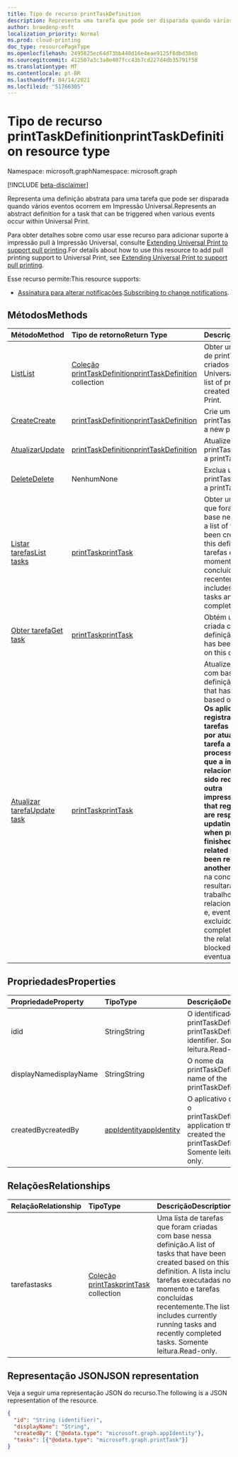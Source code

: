```yaml
---
title: Tipo de recurso printTaskDefinition
description: Representa uma tarefa que pode ser disparada quando vários eventos ocorrem em Impressão Universal.
author: braedenp-msft
localization_priority: Normal
ms.prod: cloud-printing
doc_type: resourcePageType
ms.openlocfilehash: 2495825ec64d73bb440d16e4eae9125f8dbd38eb
ms.sourcegitcommit: 412507a3c3a8e407fcc43b7cd227d4db35791f58
ms.translationtype: MT
ms.contentlocale: pt-BR
ms.lasthandoff: 04/14/2021
ms.locfileid: "51766305"
---
```

# <a name="printtaskdefinition-resource-type"></a><span data-ttu-id="bdbad-103">Tipo de recurso printTaskDefinition</span><span class="sxs-lookup"><span data-stu-id="bdbad-103">printTaskDefinition resource type</span></span>

<span data-ttu-id="bdbad-104">Namespace: microsoft.graph</span><span class="sxs-lookup"><span data-stu-id="bdbad-104">Namespace: microsoft.graph</span></span>

[!INCLUDE [beta-disclaimer](../../includes/beta-disclaimer.md)]

<span data-ttu-id="bdbad-105">Representa uma definição abstrata para uma tarefa que pode ser disparada quando vários eventos ocorrem em Impressão Universal.</span><span class="sxs-lookup"><span data-stu-id="bdbad-105">Represents an abstract definition for a task that can be triggered when various events occur within Universal Print.</span></span>

<span data-ttu-id="bdbad-106">Para obter detalhes sobre como usar esse recurso para adicionar suporte à impressão pull à Impressão Universal, consulte [Extending Universal Print to support pull printing](/graph/universal-print-concept-overview#extending-universal-print-to-support-pull-printing).</span><span class="sxs-lookup"><span data-stu-id="bdbad-106">For details about how to use this resource to add pull printing support to Universal Print, see [Extending Universal Print to support pull printing](/graph/universal-print-concept-overview#extending-universal-print-to-support-pull-printing).</span></span>

<span data-ttu-id="bdbad-107">Esse recurso permite:</span><span class="sxs-lookup"><span data-stu-id="bdbad-107">This resource supports:</span></span>
* <span data-ttu-id="bdbad-108">[Assinatura para alterar notificações](/graph/universal-print-webhook-notifications).</span><span class="sxs-lookup"><span data-stu-id="bdbad-108">[Subscribing to change notifications](/graph/universal-print-webhook-notifications).</span></span>

## <a name="methods"></a><span data-ttu-id="bdbad-109">Métodos</span><span class="sxs-lookup"><span data-stu-id="bdbad-109">Methods</span></span>

| <span data-ttu-id="bdbad-110">Método</span><span class="sxs-lookup"><span data-stu-id="bdbad-110">Method</span></span>       | <span data-ttu-id="bdbad-111">Tipo de retorno</span><span class="sxs-lookup"><span data-stu-id="bdbad-111">Return Type</span></span> | <span data-ttu-id="bdbad-112">Descrição</span><span class="sxs-lookup"><span data-stu-id="bdbad-112">Description</span></span> |
|:-------------|:------------|:------------|
| [<span data-ttu-id="bdbad-113">List</span><span class="sxs-lookup"><span data-stu-id="bdbad-113">List</span></span>](../api/print-list-taskdefinitions.md) | <span data-ttu-id="bdbad-114">[Coleção printTaskDefinition](printtaskdefinition.md)</span><span class="sxs-lookup"><span data-stu-id="bdbad-114">[printTaskDefinition](printtaskdefinition.md) collection</span></span> | <span data-ttu-id="bdbad-115">Obter uma lista completa de printTaskDefinitions criados em Impressão Universal.</span><span class="sxs-lookup"><span data-stu-id="bdbad-115">Get a complete list of printTaskDefinitions created within Universal Print.</span></span> |
| [<span data-ttu-id="bdbad-116">Create</span><span class="sxs-lookup"><span data-stu-id="bdbad-116">Create</span></span>](../api/print-post-taskdefinitions.md) | [<span data-ttu-id="bdbad-117">printTaskDefinition</span><span class="sxs-lookup"><span data-stu-id="bdbad-117">printTaskDefinition</span></span>](printtaskdefinition.md) | <span data-ttu-id="bdbad-118">Crie uma nova printTaskDefinition.</span><span class="sxs-lookup"><span data-stu-id="bdbad-118">Create a new printTaskDefinition.</span></span> |
| [<span data-ttu-id="bdbad-119">Atualizar</span><span class="sxs-lookup"><span data-stu-id="bdbad-119">Update</span></span>](../api/print-update-taskdefinition.md) | [<span data-ttu-id="bdbad-120">printTaskDefinition</span><span class="sxs-lookup"><span data-stu-id="bdbad-120">printTaskDefinition</span></span>](printtaskdefinition.md) | <span data-ttu-id="bdbad-121">Atualize um printTaskDefinition.</span><span class="sxs-lookup"><span data-stu-id="bdbad-121">Update a printTaskDefinition.</span></span> |
| [<span data-ttu-id="bdbad-122">Delete</span><span class="sxs-lookup"><span data-stu-id="bdbad-122">Delete</span></span>](../api/print-delete-taskdefinition.md) | <span data-ttu-id="bdbad-123">Nenhum</span><span class="sxs-lookup"><span data-stu-id="bdbad-123">None</span></span> | <span data-ttu-id="bdbad-124">Exclua um printTaskDefinition.</span><span class="sxs-lookup"><span data-stu-id="bdbad-124">Delete a printTaskDefinition.</span></span> |
| [<span data-ttu-id="bdbad-125">Listar tarefas</span><span class="sxs-lookup"><span data-stu-id="bdbad-125">List tasks</span></span>](../api/printtaskdefinition-list-tasks.md) | [<span data-ttu-id="bdbad-126">printTask</span><span class="sxs-lookup"><span data-stu-id="bdbad-126">printTask</span></span>](printtask.md) | <span data-ttu-id="bdbad-127">Obter uma lista de tarefas que foram criadas com base nessa definição.</span><span class="sxs-lookup"><span data-stu-id="bdbad-127">Get a list of tasks that have been created based on this definition.</span></span> <span data-ttu-id="bdbad-128">A lista inclui tarefas executadas no momento e tarefas concluídas recentemente.</span><span class="sxs-lookup"><span data-stu-id="bdbad-128">The list includes currently running tasks and recently completed tasks.</span></span> |
| [<span data-ttu-id="bdbad-129">Obter tarefa</span><span class="sxs-lookup"><span data-stu-id="bdbad-129">Get task</span></span>](../api/printtask-get.md) | [<span data-ttu-id="bdbad-130">printTask</span><span class="sxs-lookup"><span data-stu-id="bdbad-130">printTask</span></span>](printtask.md) | <span data-ttu-id="bdbad-131">Obtém uma tarefa que foi criada com base nessa definição.</span><span class="sxs-lookup"><span data-stu-id="bdbad-131">Gets a task that has been created based on this definition.</span></span> |
| [<span data-ttu-id="bdbad-132">Atualizar tarefa</span><span class="sxs-lookup"><span data-stu-id="bdbad-132">Update task</span></span>](../api/printtaskdefinition-update-task.md) | [<span data-ttu-id="bdbad-133">printTask</span><span class="sxs-lookup"><span data-stu-id="bdbad-133">printTask</span></span>](printtask.md) | <span data-ttu-id="bdbad-134">Atualize uma tarefa criada com base nessa definição.</span><span class="sxs-lookup"><span data-stu-id="bdbad-134">Update a task that has been created based on this definition.</span></span> <span data-ttu-id="bdbad-135">**Os aplicativos que registram gatilhos de tarefas são responsáveis por atualizar o status da tarefa ao terminar o processamento, a menos que a impressão relacionadaJob tenha sido redirecionada para outra impressora.**</span><span class="sxs-lookup"><span data-stu-id="bdbad-135">**Applications that register task triggers are responsible for updating task status when processing is finished, unless the related printJob has been redirected to another printer.**</span></span> <span data-ttu-id="bdbad-136">A falha na conclusão do relatório resultará no bloqueio do trabalho de impressão relacionado à impressão e, eventualmente, excluído.</span><span class="sxs-lookup"><span data-stu-id="bdbad-136">Failure to report completion will result in the related print job being blocked from printing and eventually deleted.</span></span> |

## <a name="properties"></a><span data-ttu-id="bdbad-137">Propriedades</span><span class="sxs-lookup"><span data-stu-id="bdbad-137">Properties</span></span>
| <span data-ttu-id="bdbad-138">Propriedade</span><span class="sxs-lookup"><span data-stu-id="bdbad-138">Property</span></span>     | <span data-ttu-id="bdbad-139">Tipo</span><span class="sxs-lookup"><span data-stu-id="bdbad-139">Type</span></span>        | <span data-ttu-id="bdbad-140">Descrição</span><span class="sxs-lookup"><span data-stu-id="bdbad-140">Description</span></span> |
|:-------------|:------------|:------------|
|<span data-ttu-id="bdbad-141">id</span><span class="sxs-lookup"><span data-stu-id="bdbad-141">id</span></span>|<span data-ttu-id="bdbad-142">String</span><span class="sxs-lookup"><span data-stu-id="bdbad-142">String</span></span>|<span data-ttu-id="bdbad-143">O identificador printTaskDefinition.</span><span class="sxs-lookup"><span data-stu-id="bdbad-143">The printTaskDefinition's identifier.</span></span> <span data-ttu-id="bdbad-144">Somente leitura.</span><span class="sxs-lookup"><span data-stu-id="bdbad-144">Read-only.</span></span>|
|<span data-ttu-id="bdbad-145">displayName</span><span class="sxs-lookup"><span data-stu-id="bdbad-145">displayName</span></span>|<span data-ttu-id="bdbad-146">String</span><span class="sxs-lookup"><span data-stu-id="bdbad-146">String</span></span>|<span data-ttu-id="bdbad-147">O nome da printTaskDefinition.</span><span class="sxs-lookup"><span data-stu-id="bdbad-147">The name of the printTaskDefinition.</span></span>|
|<span data-ttu-id="bdbad-148">createdBy</span><span class="sxs-lookup"><span data-stu-id="bdbad-148">createdBy</span></span>|[<span data-ttu-id="bdbad-149">appIdentity</span><span class="sxs-lookup"><span data-stu-id="bdbad-149">appIdentity</span></span>](appidentity.md)|<span data-ttu-id="bdbad-150">O aplicativo que criou o printTaskDefinition.</span><span class="sxs-lookup"><span data-stu-id="bdbad-150">The application that created the printTaskDefinition.</span></span> <span data-ttu-id="bdbad-151">Somente leitura.</span><span class="sxs-lookup"><span data-stu-id="bdbad-151">Read-only.</span></span>|

## <a name="relationships"></a><span data-ttu-id="bdbad-152">Relações</span><span class="sxs-lookup"><span data-stu-id="bdbad-152">Relationships</span></span>
| <span data-ttu-id="bdbad-153">Relação</span><span class="sxs-lookup"><span data-stu-id="bdbad-153">Relationship</span></span> | <span data-ttu-id="bdbad-154">Tipo</span><span class="sxs-lookup"><span data-stu-id="bdbad-154">Type</span></span>        | <span data-ttu-id="bdbad-155">Descrição</span><span class="sxs-lookup"><span data-stu-id="bdbad-155">Description</span></span> |
|:-------------|:------------|:------------|
|<span data-ttu-id="bdbad-156">tarefas</span><span class="sxs-lookup"><span data-stu-id="bdbad-156">tasks</span></span>|<span data-ttu-id="bdbad-157">[Coleção printTask](printtask.md)</span><span class="sxs-lookup"><span data-stu-id="bdbad-157">[printTask](printtask.md) collection</span></span>|<span data-ttu-id="bdbad-158">Uma lista de tarefas que foram criadas com base nessa definição.</span><span class="sxs-lookup"><span data-stu-id="bdbad-158">A list of tasks that have been created based on this definition.</span></span> <span data-ttu-id="bdbad-159">A lista inclui tarefas executadas no momento e tarefas concluídas recentemente.</span><span class="sxs-lookup"><span data-stu-id="bdbad-159">The list includes currently running tasks and recently completed tasks.</span></span> <span data-ttu-id="bdbad-160">Somente leitura.</span><span class="sxs-lookup"><span data-stu-id="bdbad-160">Read-only.</span></span>|

## <a name="json-representation"></a><span data-ttu-id="bdbad-161">Representação JSON</span><span class="sxs-lookup"><span data-stu-id="bdbad-161">JSON representation</span></span>

<span data-ttu-id="bdbad-162">Veja a seguir uma representação JSON do recurso.</span><span class="sxs-lookup"><span data-stu-id="bdbad-162">The following is a JSON representation of the resource.</span></span>

<!-- {
  "blockType": "resource",
  "optionalProperties": [

  ],
  "@odata.type": "microsoft.graph.printTaskDefinition",
  "keyProperty": "id",
  "baseType":"microsoft.graph.entity"
}-->

```json
{
  "id": "String (identifier)",
  "displayName": "String",
  "createdBy": {"@odata.type": "microsoft.graph.appIdentity"},
  "tasks": [{"@odata.type": "microsoft.graph.printTask"}]
}

```

<!-- uuid: 8fcb5dbc-d5aa-4681-8e31-b001d5168d79
2015-10-25 14:57:30 UTC -->
<!-- {
  "type": "#page.annotation",
  "description": "printTaskDefinition resource",
  "keywords": "",
  "section": "documentation",
  "tocPath": ""
}-->

